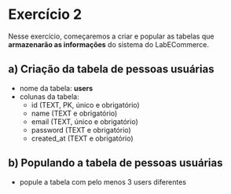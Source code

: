 # Exercício 2
Nesse exercício, começaremos a criar e popular as tabelas que **armazenarão as informações** do sistema do LabECommerce.


## a) Criação da tabela de **pessoas usuárias**
- nome da tabela: **users**
- colunas da tabela:
  - id (TEXT, PK, único e obrigatório)
  - name (TEXT e obrigatório)
  - email (TEXT, único e obrigatório)
  - password (TEXT e obrigatório)
  - created_at (TEXT e obrigatório)

## b) Populando a tabela de **pessoas usuárias**
- popule a tabela com pelo menos 3 users diferentes

